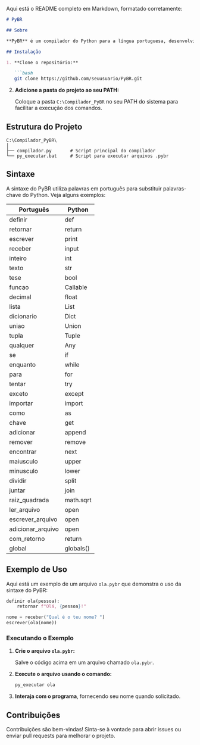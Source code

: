 Aqui está o README completo em Markdown, formatado corretamente:

```markdown
# PyBR

## Sobre

**PyBR** é um compilador do Python para a língua portuguesa, desenvolvido para facilitar o aprendizado e a programação em Python usando uma sintaxe mais acessível para falantes de português. Este projeto é destinado a usuários do Windows.

## Instalação

1. **Clone o repositório:**

   ```bash
   git clone https://github.com/seuusuario/PyBR.git
   ```

2. **Adicione a pasta do projeto ao seu PATH:**

   Coloque a pasta `C:\Compilador_PyBR` no seu PATH do sistema para facilitar a execução dos comandos.

## Estrutura do Projeto

```
C:\Compilador_PyBR\
│
├── compilador.py       # Script principal do compilador
└── py_executar.bat     # Script para executar arquivos .pybr
```

## Sintaxe

A sintaxe do PyBR utiliza palavras em português para substituir palavras-chave do Python. Veja alguns exemplos:

| Português     | Python      |
|---------------|-------------|
| definir       | def         |
| retornar      | return      |
| escrever      | print       |
| receber       | input       |
| inteiro       | int         |
| texto         | str         |
| tese          | bool        |
| funcao        | Callable    |
| decimal       | float       |
| lista         | List        |
| dicionario    | Dict        |
| uniao         | Union       |
| tupla         | Tuple       |
| qualquer      | Any         |
| se            | if          |
| enquanto      | while       |
| para          | for         |
| tentar        | try         |
| exceto        | except      |
| importar      | import      |
| como          | as          |
| chave         | get         |
| adicionar     | append      |
| remover       | remove      |
| encontrar     | next        |
| maiusculo     | upper       |
| minusculo     | lower       |
| dividir       | split       |
| juntar        | join        |
| raiz_quadrada | math.sqrt   |
| ler_arquivo   | open        |
| escrever_arquivo | open     |
| adicionar_arquivo | open    |
| com_retorno   | return      |
| global        | globals()   |

## Exemplo de Uso

Aqui está um exemplo de um arquivo `ola.pybr` que demonstra o uso da sintaxe do PyBR:

```python
definir ola(pessoa):
    retornar f"Olá, {pessoa}!"

nome = receber("Qual é o teu nome? ")
escrever(ola(nome))
```

### Executando o Exemplo

1. **Crie o arquivo `ola.pybr`:**

   Salve o código acima em um arquivo chamado `ola.pybr`.

2. **Execute o arquivo usando o comando:**

   ```bash
   py_executar ola
   ```

3. **Interaja com o programa**, fornecendo seu nome quando solicitado.

## Contribuições

Contribuições são bem-vindas! Sinta-se à vontade para abrir issues ou enviar pull requests para melhorar o projeto.
